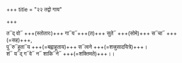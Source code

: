 +++
title = "२२ तद्वो गाय"

+++


त᳓द् वो᳓ +++(स्तोतारः)+++ गा᳓य᳓+++(त)+++ सुते᳓ +++(सोमे)+++ स᳓चा᳓ +++(=सह)+++,  
पु᳓रु᳓हूता᳓य +++(=बह्वाहूताय)+++ स᳓त्वने +++(=शत्त्रुसादयित्रे)+++।  
शं᳓ य᳓द् ग᳓वे᳓ न᳓ शाकि᳓ने᳓ +++(=शक्तिमते)+++।।
